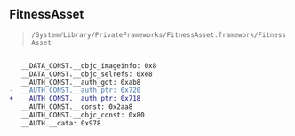 ## FitnessAsset

> `/System/Library/PrivateFrameworks/FitnessAsset.framework/FitnessAsset`

```diff

   __DATA_CONST.__objc_imageinfo: 0x8
   __DATA_CONST.__objc_selrefs: 0xe8
   __AUTH_CONST.__auth_got: 0xab8
-  __AUTH_CONST.__auth_ptr: 0x720
+  __AUTH_CONST.__auth_ptr: 0x718
   __AUTH_CONST.__const: 0x2aa8
   __AUTH_CONST.__objc_const: 0x80
   __AUTH.__data: 0x978

```
